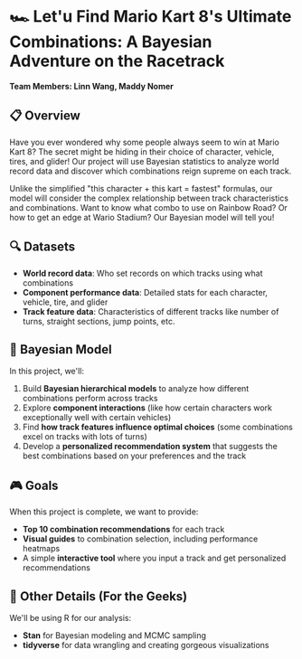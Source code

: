 # 🏎️ Let'u Find Mario Kart 8's Ultimate Combinations: A Bayesian Adventure on the Racetrack

**Team Members: Linn Wang, Maddy Nomer**

## 📋 Overview

Have you ever wondered why some people always seem to win at Mario Kart 8? The secret might be hiding in their choice of character, vehicle, tires, and glider! Our project will use Bayesian statistics to analyze world record data and discover which combinations reign supreme on each track.

Unlike the simplified "this character + this kart = fastest" formulas, our model will consider the complex relationship between track characteristics and combinations. Want to know what combo to use on Rainbow Road? Or how to get an edge at Wario Stadium? Our Bayesian model will tell you!

## 🔍 Datasets

- **World record data**: Who set records on which tracks using what combinations
- **Component performance data**: Detailed stats for each character, vehicle, tire, and glider
- **Track feature data**: Characteristics of different tracks like number of turns, straight sections, jump points, etc.

## 🧠 Bayesian Model

In this project, we'll:
1. Build **Bayesian hierarchical models** to analyze how different combinations perform across tracks
2. Explore **component interactions** (like how certain characters work exceptionally well with certain vehicles)
3. Find **how track features influence optimal choices** (some combinations excel on tracks with lots of turns)
4. Develop a **personalized recommendation system** that suggests the best combinations based on your preferences and the track

## 🎮 Goals

When this project is complete, we want to provide:
- **Top 10 combination recommendations** for each track
- **Visual guides** to combination selection, including performance heatmaps
- A simple **interactive tool** where you input a track and get personalized recommendations

## 🚀 Other Details (For the Geeks)

We'll be using R for our analysis:
- **Stan** for Bayesian modeling and MCMC sampling
- **tidyverse** for data wrangling and creating gorgeous visualizations
